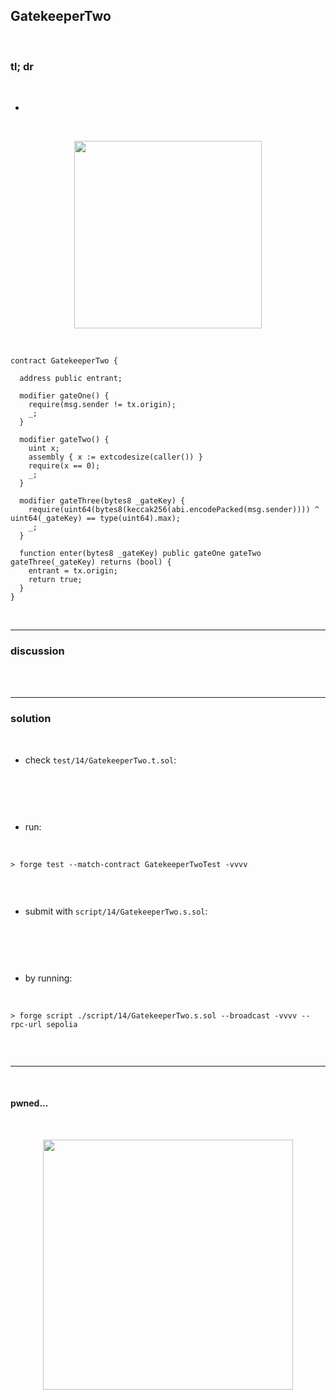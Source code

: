 ## GatekeeperTwo

<br>


### tl; dr

<br>


* 

<br>
  
<p align="center">
<img width="300" src="">
</p>


<br>

```solidity
contract GatekeeperTwo {

  address public entrant;

  modifier gateOne() {
    require(msg.sender != tx.origin);
    _;
  }

  modifier gateTwo() {
    uint x;
    assembly { x := extcodesize(caller()) }
    require(x == 0);
    _;
  }

  modifier gateThree(bytes8 _gateKey) {
    require(uint64(bytes8(keccak256(abi.encodePacked(msg.sender)))) ^ uint64(_gateKey) == type(uint64).max);
    _;
  }

  function enter(bytes8 _gateKey) public gateOne gateTwo gateThree(_gateKey) returns (bool) {
    entrant = tx.origin;
    return true;
  }
}
```


<br>

---

### discussion

<br>


<br>



----

### solution

<br>

* check `test/14/GatekeeperTwo.t.sol`:

<br>

```solidity

```

<br>

* run:

<br>

```shell
> forge test --match-contract GatekeeperTwoTest -vvvv    


```



<br>

* submit with `script/14/GatekeeperTwo.s.sol`:

<br>

```solidity

```

<br>

* by running:

<br>

```shell
> forge script ./script/14/GatekeeperTwo.s.sol --broadcast -vvvv --rpc-url sepolia


```

<br>

----

<br>

#### pwned...


<br>

  
<p align="center">
<img width="400" src="https://github.com/go-outside-labs/ethernaut-foundry-writeups-sol/assets/138340846/ba3f82a3-00c0-43f9-a423-588d7f6e4c70">
</p>



